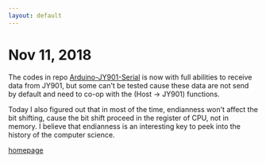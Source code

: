 ```yaml
---
layout: default
---
```


# Nov 11, 2018

The codes in repo [Arduino-JY901-Serial](https://github.com/tic-toc-developer/Arduino-JY901-Serial) is now with full abilities to receive data from JY901, but some can't be tested cause these data are not send by default and need to co-op with the (Host -> JY901) functions.  

Today I also figured out that in most of the time, endianness won't affect the bit shifting, cause the bit shift proceed in the register of CPU, not in memory. I believe that endianness is an interesting key to peek into the history of the computer science.

[homepage](/)
